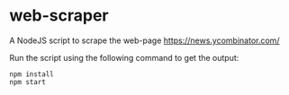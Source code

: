# web-scraper

A NodeJS script to scrape the web-page https://news.ycombinator.com/

Run the script using the following command to get the output:

```
npm install
npm start

```
